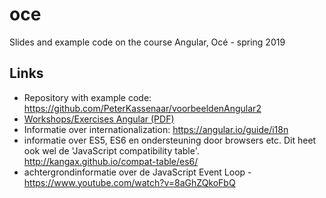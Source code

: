 # oce

Slides and example code on the course Angular, Océ - spring 2019

## Links

-   Repository with example code: https://github.com/PeterKassenaar/voorbeeldenAngular2
-   [Workshops/Exercises Angular (PDF)](./Workshops%20Angular%20-%20Oce.pdf)
-   Informatie over internationalization: https://angular.io/guide/i18n
-   informatie over ES5, ES6 en ondersteuning door browsers etc. Dit heet ook wel de 'JavaScript compatibility table'. http://kangax.github.io/compat-table/es6/
-   achtergrondinformatie over de JavaScript Event Loop -https://www.youtube.com/watch?v=8aGhZQkoFbQ
